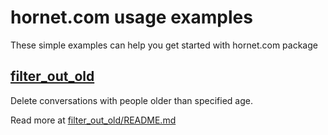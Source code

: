 # hornet.com usage examples

These simple examples can help you get started with hornet.com package

## [filter_out_old](./filter_out_old/)

Delete conversations with people older than specified age.

Read more at [filter_out_old/README.md](./filter_out_old/README.md)